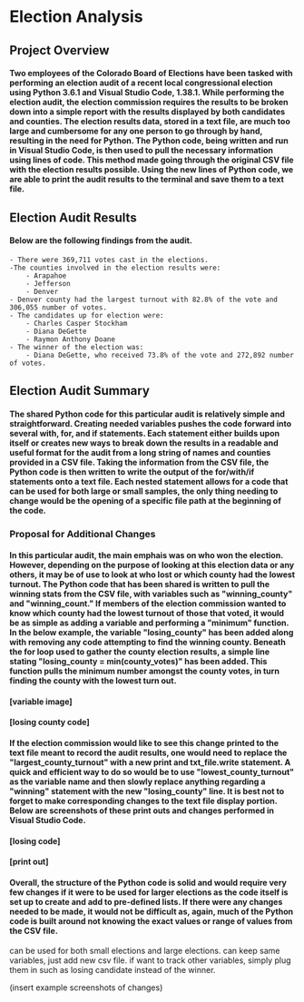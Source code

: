 # Election Analysis
## Project Overview
#### Two employees of the Colorado Board of Elections have been tasked with performing an election audit of a recent local congressional election using Python 3.6.1 and Visual Studio Code, 1.38.1. While performing the election audit, the election commission requires the results to be broken down into a simple report with the results displayed by both candidates and counties. The election results data, stored in a text file, are much too large and cumbersome for any one person to go through by hand, resulting in the need for Python. The Python code, being written and run in Visual Studio Code, is then used to pull the necessary information using lines of code. This method made going through the original CSV file with the election results possible. Using the new lines of Python code, we are able to print the audit results to the terminal and save them to a text file. 

## Election Audit Results 
#### Below are the following findings from the audit. 
    - There were 369,711 votes cast in the elections. 
    -The counties involved in the election results were:
        - Arapahoe
        - Jefferson
        - Denver
    - Denver county had the largest turnout with 82.8% of the vote and 306,055 number of votes. 
    - The candidates up for election were: 
        - Charles Casper Stockham
        - Diana DeGette
        - Raymon Anthony Doane
    - The winner of the election was: 
        - Diana DeGette, who received 73.8% of the vote and 272,892 number of votes. 
        
## Election Audit Summary
#### The shared Python code for this particular audit is relatively simple and straightforward. Creating needed variables pushes the code forward into several with, for, and if statements. Each statement either builds upon itself or creates new ways to break down the results in a readable and useful format for the audit from a long string of names and counties provided in a CSV file. Taking the information from the CSV file, the Python code is then written to write the output of the for/with/if statements onto a text file. Each nested statement allows for a code that can be used for both large or small samples, the only thing needing to change would be the opening of a specific file path at the beginning of the code. 
### Proposal for Additional Changes
#### In this particular audit, the main emphais was on who won the election. However, depending on the purpose of looking at this election data or any others, it may be of use to look at who lost or which county had the lowest turnout. The Python code that has been shared is written to pull the winning stats from the CSV file, with variables such as "winning_county" and "winning_count." If members of the election commission wanted to know which county had the lowest turnout of those that voted, it would be as simple as adding a variable and performing a "minimum" function. In the below example, the variable "losing_county" has been added along with removing any code attempting to find the winning county. Beneath the for loop used to gather the county election results, a simple line stating "losing_county = min(county_votes)" has been added. This function pulls the minimum number amongst the county votes, in turn finding the county with the lowest turn out. 
#### [variable image]
#### [losing county code]
#### If the election commission would like to see this change printed to the text file meant to record the audit results, one would need to replace the "largest_county_turnout" with a new print and txt_file.write statement. A quick and efficient way to do so would be to use "lowest_county_turnout" as the variable name and then slowly replace anything regarding a "winning" statement with the new "losing_county" line. It is best not to forget to make corresponding changes to the text file display portion. Below are screenshots of these print outs and changes performed in Visual Studio Code. 
#### [losing code]
#### [print out]
#### Overall, the structure of the Python code is solid and would require very few changes if it were to be used for larger elections as the code itself is set up to create and add to pre-defined lists. If there were any changes needed to be made, it would not be difficult as, again, much of the Python code is built around not knowing the exact values or range of values from the CSV file. 

can be used for both small elections and large elections. can keep same variables, just add new csv file. if want to track other variables, simply plug them in such as losing candidate instead of the winner. 

(insert example screenshots of changes)
